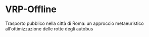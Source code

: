 # VRP-Offline
Trasporto pubblico nella città di Roma: un approccio metaeuristico all'ottimizzazione delle rotte degli autobus
